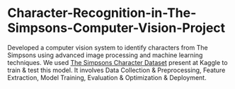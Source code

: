 # Character-Recognition-in-The-Simpsons-Computer-Vision-Project
Developed a computer vision system to identify characters from The Simpsons using advanced image processing and machine learning techniques. We used [The Simpsons Character Dataset](https://www.kaggle.com/datasets/alexattia/the-simpsons-characters-dataset) present at Kaggle to train & test this model. It involves Data Collection &amp; Preprocessing, Feature Extraction, Model Training, Evaluation &amp; Optimization &amp; Deployment.
